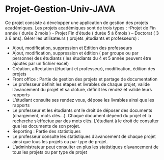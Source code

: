 # Projet-Gestion-Univ-JAVA
Ce projet consiste à développer une application de gestion des projets académiques. Les projets
académiques sont de trois types : -Projet de Fin année ( durée 2 mois ) - Projet Fin d’étude ( durée 5 à
6mois ) – Doctorat ( 3 à 6 ans).
Gérer les utilisateurs ( projets ,étudiants et professeurs) :
- Ajout, modification, suppression et Edition des professeurs
- Ajout, modification, suppression et édition ( par groupe ou par personne) des étudiants ( les
étudiants du 4 et 5 année peuvent être ajoutés par un fichier excel)
- Création, affectation (étudiant et professeur), modification, édition des projets
- Front office : Partie de gestion des projets et partage de documentation
- Le professeur définit les étapes et livrables de chaque projet, valide l’avancement du projet et
sa cloture, définit les rendez et valide leurs rapports
- L’étudiant consulte ses rendez vous, dépose les livrables ainsi que les rapports
- Le professeur et les étudiants ont le droit de déposer des documents (chargement, mots clés…).
Chaque document dépend du projet et la recherche s’effectue par des mots clés. L’étudiant à le
droit de consulter que les documents de son projet.
- Reporting : Partie des statistiques
- Le professeur consulte les statistiques d’avancement de chaque projet ainsi que tous les projets
ou par type de projet.
- L’administrateur peut consulter en plus les statistiques d’avancement de tous les projets ou par
type de projet
